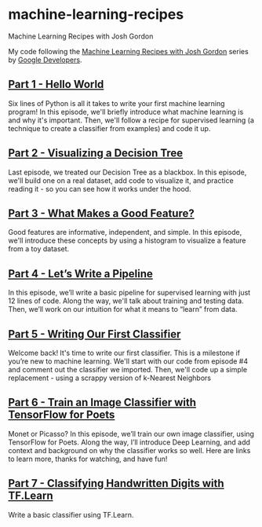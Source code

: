 # machine-learning-recipes
Machine Learning Recipes with Josh Gordon

My code following the [Machine Learning Recipes with Josh Gordon](https://www.youtube.com/playlist?list=PLOU2XLYxmsIIuiBfYad6rFYQU_jL2ryal) series by [Google Developers](https://www.youtube.com/user/GoogleDevelopers).

## [Part 1 - Hello World](https://youtu.be/cKxRvEZd3Mw)
Six lines of Python is all it takes to write your first machine learning program! In this episode, we'll briefly introduce what machine learning is and why it's important. Then, we'll follow a recipe for supervised learning (a technique to create a classifier from examples) and code it up.

## [Part 2 - Visualizing a Decision Tree](https://youtu.be/tNa99PG8hR8)
Last episode, we treated our Decision Tree as a blackbox. In this episode, we'll build one on a real dataset, add code to visualize it, and practice reading it - so you can see how it works under the hood.

## [Part 3 - What Makes a Good Feature?](https://youtu.be/N9fDIAflCMY)
Good features are informative, independent, and simple. In this episode, we'll introduce these concepts by using a histogram to visualize a feature from a toy dataset.

## [Part 4 - Let’s Write a Pipeline](https://youtu.be/84gqSbLcBFE)
In this episode, we’ll write a basic pipeline for supervised learning with just 12 lines of code. Along the way, we'll talk about training and testing data. Then, we’ll work on our intuition for what it means to “learn” from data.

## [Part 5 - Writing Our First Classifier](https://youtu.be/AoeEHqVSNOw)
Welcome back! It's time to write our first classifier. This is a milestone if you’re new to machine learning. We'll start with our code from episode #4 and comment out the classifier we imported. Then, we'll code up a simple replacement - using a scrappy version of k-Nearest Neighbors

## [Part 6 - Train an Image Classifier with TensorFlow for Poets](https://youtu.be/cSKfRcEDGUs)
Monet or Picasso? In this episode, we’ll train our own image classifier, using TensorFlow for Poets. Along the way, I’ll introduce Deep Learning, and add context and background on why the classifier works so well. Here are links to learn more, thanks for watching, and have fun!

## [Part 7 - Classifying Handwritten Digits with TF.Learn](https://youtu.be/Gj0iyo265bc)
Write a basic classifier using TF.Learn.
